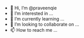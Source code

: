 - 👋 Hi, I’m @praveenqie
- 👀 I’m interested in ...
- 🌱 I’m currently learning ...
- 💞️ I’m looking to collaborate on ...
- 📫 How to reach me ...

<!---
praveenqie/praveenqie is a ✨ special ✨ repository because its `README.md` (this file) appears on your GitHub profile.
You can click the Preview link to take a look at your changes.
--->
